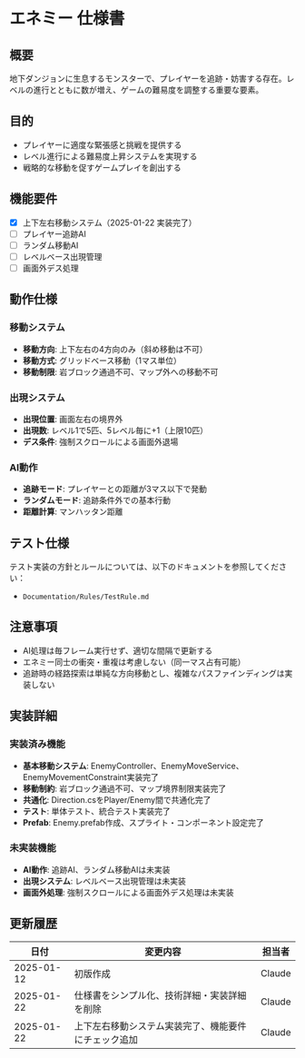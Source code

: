 # エネミー 仕様書

## 概要
地下ダンジョンに生息するモンスターで、プレイヤーを追跡・妨害する存在。レベルの進行とともに数が増え、ゲームの難易度を調整する重要な要素。

## 目的
- プレイヤーに適度な緊張感と挑戦を提供する
- レベル進行による難易度上昇システムを実現する
- 戦略的な移動を促すゲームプレイを創出する

## 機能要件
- [x] 上下左右移動システム（2025-01-22 実装完了）
- [ ] プレイヤー追跡AI
- [ ] ランダム移動AI
- [ ] レベルベース出現管理
- [ ] 画面外デス処理

## 動作仕様

### 移動システム
- **移動方向**: 上下左右の4方向のみ（斜め移動は不可）
- **移動方式**: グリッドベース移動（1マス単位）
- **移動制限**: 岩ブロック通過不可、マップ外への移動不可

### 出現システム
- **出現位置**: 画面左右の境界外
- **出現数**: レベル1で5匹、5レベル毎に+1（上限10匹）
- **デス条件**: 強制スクロールによる画面外退場

### AI動作
- **追跡モード**: プレイヤーとの距離が3マス以下で発動
- **ランダムモード**: 追跡条件外での基本行動
- **距離計算**: マンハッタン距離

## テスト仕様
テスト実装の方針とルールについては、以下のドキュメントを参照してください：
- `Documentation/Rules/TestRule.md`

## 注意事項
- AI処理は毎フレーム実行せず、適切な間隔で更新する
- エネミー同士の衝突・重複は考慮しない（同一マス占有可能）
- 追跡時の経路探索は単純な方向移動とし、複雑なパスファインディングは実装しない

## 実装詳細

### 実装済み機能
- **基本移動システム**: EnemyController、EnemyMoveService、EnemyMovementConstraint実装完了
- **移動制約**: 岩ブロック通過不可、マップ境界制限実装完了
- **共通化**: Direction.csをPlayer/Enemy間で共通化完了
- **テスト**: 単体テスト、統合テスト実装完了
- **Prefab**: Enemy.prefab作成、スプライト・コンポーネント設定完了

### 未実装機能
- **AI動作**: 追跡AI、ランダム移動AIは未実装
- **出現システム**: レベルベース出現管理は未実装
- **画面外処理**: 強制スクロールによる画面外デス処理は未実装

## 更新履歴
| 日付 | 変更内容 | 担当者 |
|------|----------|--------|
| 2025-01-12 | 初版作成 | Claude |
| 2025-01-22 | 仕様書をシンプル化、技術詳細・実装詳細を削除 | Claude |
| 2025-01-22 | 上下左右移動システム実装完了、機能要件にチェック追加 | Claude |